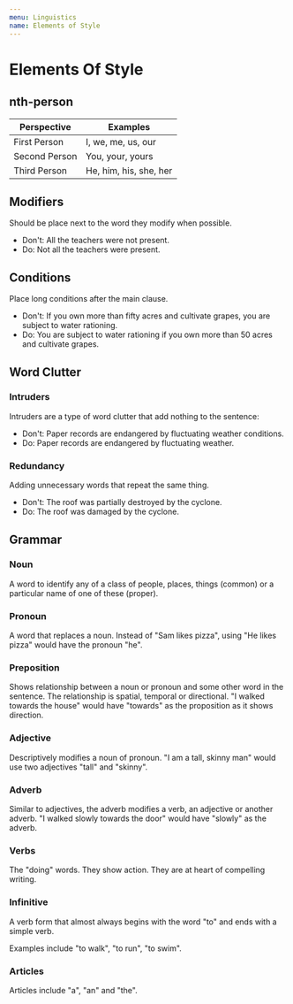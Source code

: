 ```yaml
---
menu: Linguistics
name: Elements of Style
---
```


# Elements Of Style

## nth-person

| Perspective   | Examples               |
| ------------- | ---------------------- |
| First Person  | I, we, me, us, our     |
| Second Person | You, your, yours       |
| Third Person  | He, him, his, she, her |

## Modifiers

Should be place next to the word they modify when possible.

- Don't: All the teachers were not present.
- Do: Not all the teachers were present.

## Conditions

Place long conditions after the main clause.

- Don't: If you own more than fifty acres and cultivate grapes, you are subject to water rationing.
- Do: You are subject to water rationing if you own more than 50 acres and cultivate grapes.

## Word Clutter

### Intruders

Intruders are a type of word clutter that add nothing to the sentence:

- Don't: Paper records are endangered by fluctuating weather conditions.
- Do: Paper records are endangered by fluctuating weather.

### Redundancy

Adding unnecessary words that repeat the same thing.

- Don't: The roof was partially destroyed by the cyclone.
- Do: The roof was damaged by the cyclone.

## Grammar

### Noun

A word to identify any of a class of people, places, things (common) or a particular name of one of these (proper).

### Pronoun

A word that replaces a noun. Instead of "Sam likes pizza", using "He likes pizza" would have the pronoun "he".

### Preposition

Shows relationship between a noun or pronoun and some other word in the sentence. The relationship is spatial, temporal or directional. "I walked towards the house" would have "towards" as the proposition as it shows direction.

### Adjective

Descriptively modifies a noun of pronoun. "I am a tall, skinny man" would use two adjectives "tall" and "skinny".

### Adverb

Similar to adjectives, the adverb modifies a verb, an adjective or another adverb. "I walked slowly towards the door" would have "slowly" as the adverb.

### Verbs

The "doing" words. They show action. They are at heart of compelling writing.

### Infinitive

A verb form that almost always begins with the word "to" and ends with a simple verb.

Examples include "to walk", "to run", "to swim".

### Articles

Articles include "a", "an" and "the".
